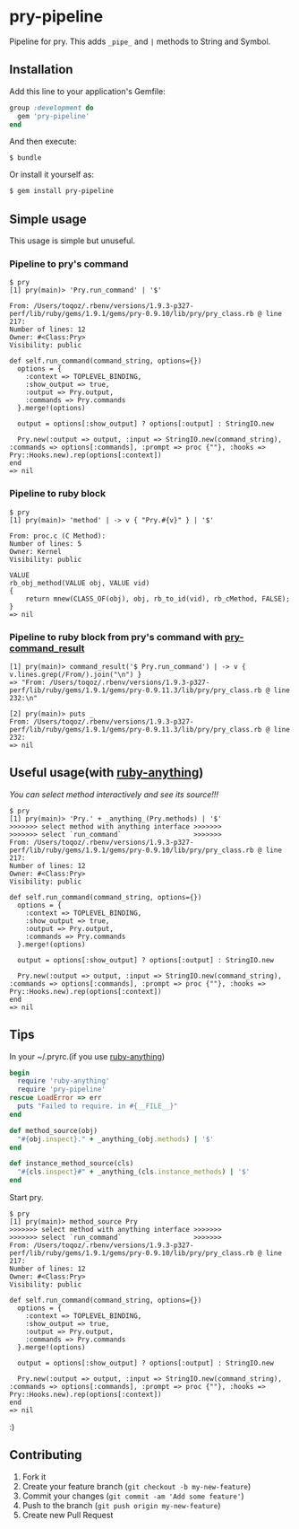 # pry-pipeline

Pipeline for pry. This adds `_pipe_` and `|` methods to String and Symbol.

## Installation

Add this line to your application's Gemfile:

```ruby
group :development do
  gem 'pry-pipeline'
end
```

And then execute:

```
$ bundle
```

Or install it yourself as:

```sh
$ gem install pry-pipeline
```

## Simple usage

This usage is simple but unuseful.

### Pipeline to pry's command
```
$ pry
[1] pry(main)> 'Pry.run_command' | '$'

From: /Users/toqoz/.rbenv/versions/1.9.3-p327-perf/lib/ruby/gems/1.9.1/gems/pry-0.9.10/lib/pry/pry_class.rb @ line 217:
Number of lines: 12
Owner: #<Class:Pry>
Visibility: public

def self.run_command(command_string, options={})
  options = {
    :context => TOPLEVEL_BINDING,
    :show_output => true,
    :output => Pry.output,
    :commands => Pry.commands
  }.merge!(options)

  output = options[:show_output] ? options[:output] : StringIO.new

  Pry.new(:output => output, :input => StringIO.new(command_string), :commands => options[:commands], :prompt => proc {""}, :hooks => Pry::Hooks.new).rep(options[:context])
end
=> nil
```

### Pipeline to ruby block

```
$ pry
[1] pry(main)> 'method' | -> v { "Pry.#{v}" } | '$'

From: proc.c (C Method):
Number of lines: 5
Owner: Kernel
Visibility: public

VALUE
rb_obj_method(VALUE obj, VALUE vid)
{
    return mnew(CLASS_OF(obj), obj, rb_to_id(vid), rb_cMethod, FALSE);
}
=> nil
```

### Pipeline to ruby block from pry's command with [pry-command_result](https://github.com/ToQoz/pry-command_result)

```
[1] pry(main)> command_result('$ Pry.run_command') | -> v { v.lines.grep(/From/).join("\n") }
=> "From: /Users/toqoz/.rbenv/versions/1.9.3-p327-perf/lib/ruby/gems/1.9.1/gems/pry-0.9.11.3/lib/pry/pry_class.rb @ line 232:\n"

[2] pry(main)> puts _
From: /Users/toqoz/.rbenv/versions/1.9.3-p327-perf/lib/ruby/gems/1.9.1/gems/pry-0.9.11.3/lib/pry/pry_class.rb @ line 232:
=> nil
```

## Useful usage(with [ruby-anything](https://github.com/ToQoz/ruby-anything))

*You can select method interactively and see its source!!!*

```
$ pry
[1] pry(main)> 'Pry.' + _anything_(Pry.methods) | '$'
>>>>>>> select method with anything interface >>>>>>>
>>>>>>> select `run_command`                  >>>>>>>
From: /Users/toqoz/.rbenv/versions/1.9.3-p327-perf/lib/ruby/gems/1.9.1/gems/pry-0.9.10/lib/pry/pry_class.rb @ line 217:
Number of lines: 12
Owner: #<Class:Pry>
Visibility: public

def self.run_command(command_string, options={})
  options = {
    :context => TOPLEVEL_BINDING,
    :show_output => true,
    :output => Pry.output,
    :commands => Pry.commands
  }.merge!(options)

  output = options[:show_output] ? options[:output] : StringIO.new

  Pry.new(:output => output, :input => StringIO.new(command_string), :commands => options[:commands], :prompt => proc {""}, :hooks => Pry::Hooks.new).rep(options[:context])
end
=> nil
```

## Tips

In your ~/.pryrc.(if you use [ruby-anything](https://github.com/ToQoz/ruby-anything))

```ruby
begin
  require 'ruby-anything'
  require 'pry-pipeline'
rescue LoadError => err
  puts "Failed to require. in #{__FILE__}"
end

def method_source(obj)
  "#{obj.inspect}." + _anything_(obj.methods) | '$'
end

def instance_method_source(cls)
  "#{cls.inspect}#" + _anything_(cls.instance_methods) | '$'
end
```

Start pry.

```
$ pry
[1] pry(main)> method_source Pry
>>>>>>> select method with anything interface >>>>>>>
>>>>>>> select `run_command`                  >>>>>>>
From: /Users/toqoz/.rbenv/versions/1.9.3-p327-perf/lib/ruby/gems/1.9.1/gems/pry-0.9.10/lib/pry/pry_class.rb @ line 217:
Number of lines: 12
Owner: #<Class:Pry>
Visibility: public

def self.run_command(command_string, options={})
  options = {
    :context => TOPLEVEL_BINDING,
    :show_output => true,
    :output => Pry.output,
    :commands => Pry.commands
  }.merge!(options)

  output = options[:show_output] ? options[:output] : StringIO.new

  Pry.new(:output => output, :input => StringIO.new(command_string), :commands => options[:commands], :prompt => proc {""}, :hooks => Pry::Hooks.new).rep(options[:context])
end
=> nil
```

:)

## Contributing

1. Fork it
2. Create your feature branch (`git checkout -b my-new-feature`)
3. Commit your changes (`git commit -am 'Add some feature'`)
4. Push to the branch (`git push origin my-new-feature`)
5. Create new Pull Request
